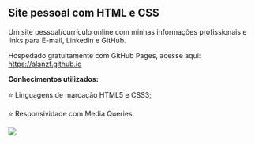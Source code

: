 ## Site pessoal com HTML e CSS

Um site pessoal/currículo online com minhas informações profissionais e links para E-mail, Linkedin e GitHub.

Hospedado gratuitamente com GitHub Pages, acesse aqui: https://alanzf.github.io

**Conhecimentos utilizados:**

:star: Linguagens de marcação HTML5 e CSS3;

:star: Responsividade com Media Queries.

<img src="https://user-images.githubusercontent.com/94081078/152705307-7aba57a0-8d25-4345-b940-05bde95c225a.gif"/>
